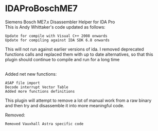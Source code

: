 # IDAProBoschME7
Siemens Bosch ME7.x Disassembler Helper for IDA Pro
<br>
This is Andy Whittaker's code updated as follows:

	Update for compile with Visual C++ 2008 onwards
	Update for compiling against IDA SDK 6.8 onwards

This will not run against earlier versions of ida.  I removed deprecated functions calls and replaced them with up to date alternatives, so that this plugin should continue to compile and run for a long time

<br>
Added net new functions:

	ASAP file import
	Decode interrupt Vector Table
	Added more functions definitions
	

This plugin will attempt to remove a lot of manual work from a raw binary and then try and disassemble it into more meaningful code.

Removed:

	Removed Vauxhall Astra specific code
	
